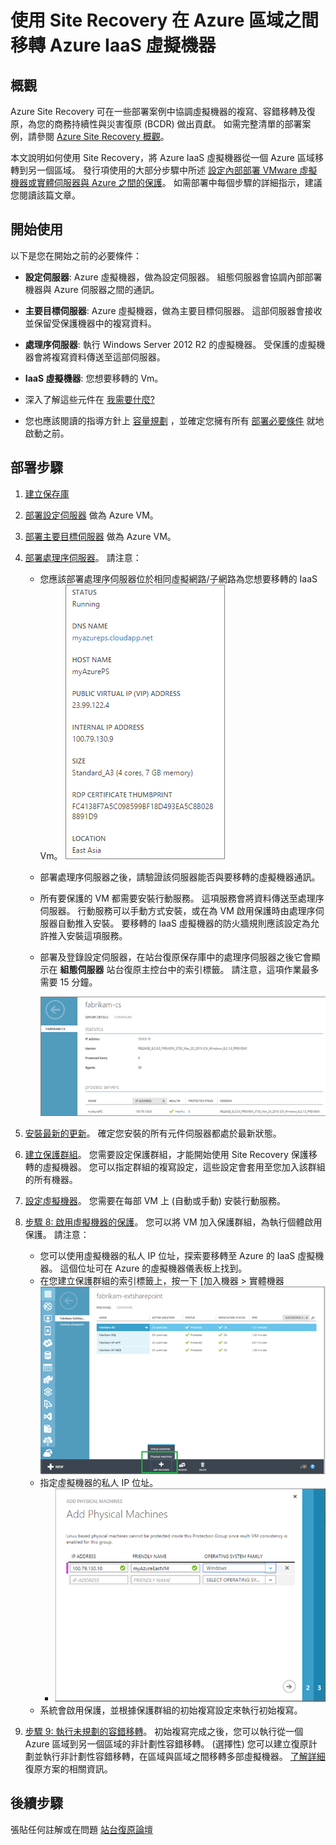 <properties
    pageTitle="使用 Site Recovery，將 Azure IaaS 虛擬機器從一個 Azure 區域移轉到另一個區域 | Microsoft Azure"
    description="使用 Azure Site Recovery，將 Azure IaaS 虛擬機器從一個 Azure 區域移轉到另一個區域。"
    services="site-recovery"
    documentationCenter=""
    authors="rayne-wiselman"
    manager="jwhit"
    editor="tysonn"/>

<tags
    ms.service="site-recovery"
    ms.workload="backup-recovery"
    ms.tgt_pltfrm="na"
    ms.devlang="na"
    ms.topic="article"
    ms.date="12/14/2015"
    ms.author="raynew"/>

#  使用 Site Recovery 在 Azure 區域之間移轉 Azure IaaS 虛擬機器


## 概觀

Azure Site Recovery 可在一些部署案例中協調虛擬機器的複寫、容錯移轉及復原，為您的商務持續性與災害復原 (BCDR) 做出貢獻。 如需完整清單的部署案例，請參閱 [Azure Site Recovery 概觀](site-recovery-overview.md)。

本文說明如何使用 Site Recovery，將 Azure IaaS 虛擬機器從一個 Azure 區域移轉到另一個區域。 發行項使用的大部分步驟中所述 [設定內部部署 VMware 虛擬機器或實體伺服器與 Azure 之間的保護](site-recovery-vmware-to-azure.md)。 如需部署中每個步驟的詳細指示，建議您閱讀該篇文章。

## 開始使用

以下是您在開始之前的必要條件：

- **設定伺服器**: Azure 虛擬機器，做為設定伺服器。 組態伺服器會協調內部部署機器與 Azure 伺服器之間的通訊。
- **主要目標伺服器**: Azure 虛擬機器，做為主要目標伺服器。 這部伺服器會接收並保留受保護機器中的複寫資料。
- **處理序伺服器**: 執行 Windows Server 2012 R2 的虛擬機器。 受保護的虛擬機器會將複寫資料傳送至這部伺服器。
- **IaaS 虛擬機器**: 您想要移轉的 Vm。

- 深入了解這些元件在 [我需要什麼?](site-recovery-vmware-to-azure.md#what-do-i-need)
- 您也應該閱讀的指導方針上 [容量規劃](site-recovery-vmware-to-azure.md#capacity-planning) ，並確定您擁有所有 [部署必要條件](site-recovery-vmware-to-azure.md#before-you-start) 就地啟動之前。

## 部署步驟

1. [建立保存庫](site-recovery-vmware-to-azure.md/#step-1-create-a-vault)
2. [部署設定伺服器](site-recovery-vmware-to-azure.md#step-2-deploy-a-configuration-server) 做為 Azure VM。
3. [部署主要目標伺服器](site-recovery-vmware-to-azure.md#step-2-deploy-a-configuration-server) 做為 Azure VM。
4. [部署處理序伺服器](site-recovery-vmware-to-azure.md#step-4-deploy-the-on-premises-process-server)。 請注意：

    - 您應該部署處理序伺服器位於相同虛擬網路/子網路為您想要移轉的 IaaS Vm。 
        ![IaaS VM](./media/site-recovery-migrate-azure-to-azure/ASR_MigrateAzure1.png)

    - 部署處理序伺服器之後，請驗證該伺服器能否與要移轉的虛擬機器通訊。
    - 所有要保護的 VM 都需要安裝行動服務。 這項服務會將資料傳送至處理序伺服器。 行動服務可以手動方式安裝，或在為 VM 啟用保護時由處理序伺服器自動推入安裝。 要移轉的 IaaS 虛擬機器的防火牆規則應該設定為允許推入安裝這項服務。 

    - 部署及登錄設定伺服器，在站台復原保存庫中的處理序伺服器之後它會顯示在 **組態伺服器** 站台復原主控台中的索引標籤。 請注意，這項作業最多需要 15 分鐘。
    
        ![處理序伺服器](./media/site-recovery-migrate-azure-to-azure/ASR_MigrateAzure2.png)

5. [安裝最新的更新](site-recovery-vmware-to-azure.md#step-5-install-latest-updates)。 確定您安裝的所有元件伺服器都處於最新狀態。
6. [建立保護群組](site-recovery-vmware-to-azure.md#step-7-create-a-protection-group)。 您需要設定保護群組，才能開始使用 Site Recovery 保護移轉的虛擬機器。 您可以指定群組的複寫設定，這些設定會套用至您加入該群組的所有機器。 
7. [設定虛擬機器](site-recovery-vmware-to-azure.md#step-8-set-up-machines-you-want-to-protect)。 您需要在每部 VM 上 (自動或手動) 安裝行動服務。
8. [步驟 8: 啟用虛擬機器的保護](site-recovery-vmware-to-azure.md#step-9-enable-protection)。 您可以將 VM 加入保護群組，為執行個體啟用保護。 請注意：

    - 您可以使用虛擬機器的私人 IP 位址，探索要移轉至 Azure 的 IaaS 虛擬機器。 這個位址可在 Azure 的虛擬機器儀表板上找到。
    -  在您建立保護群組的索引標籤上，按一下 [加入機器 > 實體機器
        ![EC2 探索](./media/site-recovery-migrate-azure-to-azure/ASR_MigrateAzure3.png)
    - 指定虛擬機器的私人 IP 位址。
        - ![EC2 探索](./media/site-recovery-migrate-azure-to-azure/ASR_MigrateAzure4.png)
    - 系統會啟用保護，並根據保護群組的初始複寫設定來執行初始複寫。
9. [步驟 9: 執行未規劃的容錯移轉](site-recovery-failover.md#run-an-unplanned-failover)。 初始複寫完成之後，您可以執行從一個 Azure 區域到另一個區域的非計劃性容錯移轉。 (選擇性) 您可以建立復原計劃並執行非計劃性容錯移轉，在區域與區域之間移轉多部虛擬機器。 [了解詳細](site-recovery-create-recovery-plans.md) 復原方案的相關資訊。
        
## 後續步驟

張貼任何註解或在問題 [站台復原論壇](https://social.msdn.microsoft.com/forums/azure/home?forum=hypervrecovmgr)



